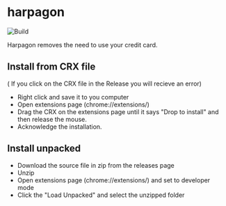 # harpagon
![Build](https://github.com/github/docs/actions/workflows/main.yml/badge.svg?branch=main)

Harpagon removes the need to use your credit card. 

## Install from CRX file 
( If you click on the CRX file in the Release you will recieve an error)
- Right click and save it to you computer
- Open extensions page (chrome://extensions/)
- Drag the CRX on the extensions page until it says "Drop to install" and then release the mouse.
- Acknowledge the installation.

## Install unpacked
- Download the source file in zip from the releases page
- Unzip
- Open extensions page (chrome://extensions/) and set to developer mode
- Click the "Load Unpacked" and select the unzipped folder
